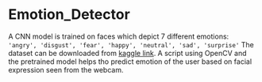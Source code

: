 # Emotion_Detector
A CNN model is trained on faces which depict 7 different emotions:
`'angry', 'disgust', 'fear', 'happy', 'neutral', 'sad', 'surprise'`
The dataset can be downloaded from [kaggle link](https://www.kaggle.com/datasets/msambare/fer2013).
A script using OpenCV and the pretrained model helps tho predict emotion of the user based on facial expression seen from the webcam.
